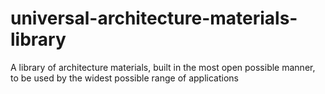 # universal-architecture-materials-library
A library of architecture materials, built in the most open possible manner, to be used by the widest possible range of applications
